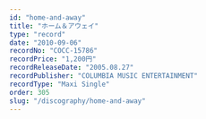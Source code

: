 ```yaml
---
id: "home-and-away"
title: "ホーム＆アウェイ"
type: "record"
date: "2010-09-06"
recordNo: "COCC-15786"
recordPrice: "1,200円"
recordReleaseDate: "2005.08.27"
recordPublisher: "COLUMBIA MUSIC ENTERTAINMENT"
recordType: "Maxi Single"
order: 305
slug: "/discography/home-and-away"
---
```



